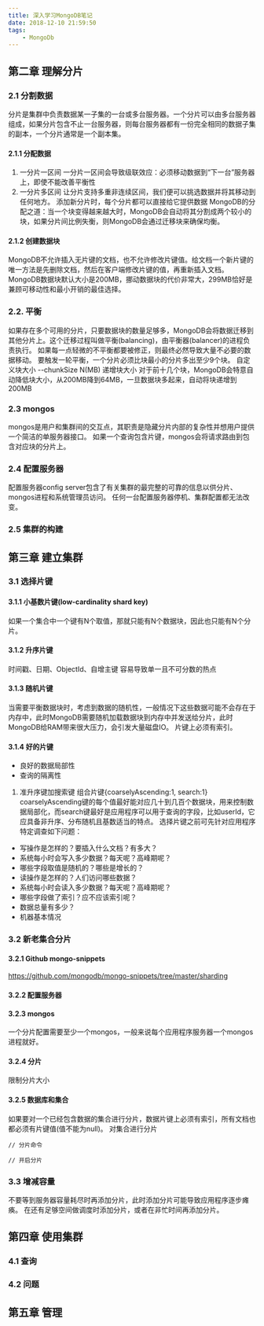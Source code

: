 ```yaml
---
title: 深入学习MongoDB笔记
date: 2018-12-10 21:59:50
tags:
    - MongoDb
---
```


## 第二章 理解分片
### 2.1 分割数据
分片是集群中负责数据某一子集的一台或多台服务器。一个分片可以由多台服务器组成，如果分片包含不止一台服务器，则每台服务器都有一份完全相同的数据子集的副本，一个分片通常是一个副本集。
#### 2.1.1 分配数据
1. 一分片一区间
一分片一区间会导致级联效应：必须移动数据到“下一台”服务器上，即使不能改善平衡性
2. 一分片多区间
让分片支持多重非连续区间，我们便可以挑选数据并将其移动到任何地方。
添加新分片时，每个分片都可以直接给它提供数据
MongoDB的分配之道：当一个块变得越来越大时，MongoDB会自动将其分割成两个较小的块，如果分片间比例失衡，则MongoDB会通过迁移块来确保均衡。
#### 2.1.2 创建数据块
MongoDB不允许插入无片键的文档，也不允许修改片键值。给文档一个新片键的唯一方法是先删除文档，然后在客户端修改片键的值，再重新插入文档。
MongoDB数据块默认大小是200MB，挪动数据块的代价非常大，299MB恰好是兼顾可移动性和最小开销的最佳选择。

### 2.2. 平衡
如果存在多个可用的分片，只要数据块的数量足够多，MongoDB会将数据迁移到其他分片上。这个迁移过程叫做平衡(balancing)，由平衡器(balancer)的进程负责执行。
如果每一点轻微的不平衡都要被修正，则最终必然导致大量不必要的数据移动。
要触发一轮平衡，一个分片必须比块最小的分片多出至少9个块。
自定义块大小
--chunkSize N(MB)
递增块大小
对于前十几个块，MongoDB会特意自动降低块大小，从200MB降到64MB，一旦数据块多起来，自动将块递增到200MB

### 2.3 mongos
mongos是用户和集群间的交互点，其职责是隐藏分片内部的复杂性并想用户提供一个简洁的单服务器接口。
如果一个查询包含片键，mongos会将请求路由到包含对应块的分片上。

### 2.4 配置服务器
配置服务器config server包含了有关集群的最完整的可靠的信息以供分片、mongos进程和系统管理员访问。
任何一台配置服务器停机、集群配置都无法改变。

### 2.5 集群的构建

## 第三章 建立集群
### 3.1 选择片键
#### 3.1.1 小基数片键(low-cardinality shard key)
如果一个集合中一个键有N个取值，那就只能有N个数据块，因此也只能有N个分片。
#### 3.1.2 升序片键
时间戳、日期、ObjectId、自增主键
容易导致单一且不可分数的热点

#### 3.1.3 随机片键
当需要平衡数据块时，考虑到数据的随机性，一般情况下这些数据可能不会存在于内存中，此时MongoDB需要随机加载数据块到内存中并发送给分片，此时MongoDB给RAM带来很大压力，会引发大量磁盘IO。
片键上必须有索引。

#### 3.1.4 好的片键
- 良好的数据局部性
- 查询的隔离性
1. 准升序键加搜索键
组合片键{coarselyAscending:1, search:1}
coarselyAscending键的每个值最好能对应几十到几百个数据块，用来控制数据局部化，而search键最好是应用程序可以用于查询的字段，比如userId，它应具备非升序、分布随机且基数适当的特点。
选择片键之前可先针对应用程序特定调查如下问题：
- 写操作是怎样的？要插入什么文档？有多大？
- 系统每小时会写入多少数据？每天呢？高峰期呢？
- 哪些字段取值是随机的？哪些是增长的？
- 读操作是怎样的？人们访问哪些数据？
- 系统每小时会读入多少数据？每天呢？高峰期呢？
- 哪些字段做了索引？应不应该索引呢？
- 数据总量有多少？
- 机器基本情况

### 3.2 新老集合分片
#### 3.2.1 Github mongo-snippets
https://github.com/mongodb/mongo-snippets/tree/master/sharding
#### 3.2.2 配置服务器
#### 3.2.3 mongos
一个分片配置需要至少一个mongos，一般来说每个应用程序服务器一个mongos进程就好。
#### 3.2.4 分片
限制分片大小
#### 3.2.5 数据库和集合
如果要对一个已经包含数据的集合进行分片，数据片键上必须有索引，所有文档也都必须有片键值(值不能为null)。
对集合进行分片
```
// 分片命令

// 开启分片
```

### 3.3 增减容量
不要等到服务器容量耗尽时再添加分片，此时添加分片可能导致应用程序逐步瘫痪。
在还有足够空间做调度时添加分片，或者在非忙时间再添加分片。

## 第四章 使用集群
### 4.1 查询
### 4.2 问题
## 第五章 管理